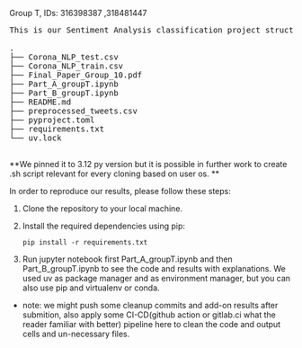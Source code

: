 Group T, IDs: 316398387 ,318481447


<pre>
This is our Sentiment Analysis classification project structure: 

.
├── Corona_NLP_test.csv
├── Corona_NLP_train.csv
├── Final_Paper_Group_10.pdf
├── Part_A_groupT.ipynb
├── Part_B_groupT.ipynb
├── README.md
├── preprocessed_tweets.csv
├── pyproject.toml
├── requirements.txt
└── uv.lock

</pre>

**We pinned it to 3.12 py version but it is possible in further work to create .sh script relevant for every cloning based on user os. **

In order to reproduce our results, please follow these steps:
1. Clone the repository to your local machine.
2. Install the required dependencies using pip:
   ```
   pip install -r requirements.txt
   ```

3. Run jupyter notebook first Part_A_groupT.ipynb and then Part_B_groupT.ipynb to see the code and results with explanations. We used uv as package manager and as environment manager, but you can also use pip and virtualenv or conda.

* note: we might push some cleanup commits and add-on results after submition, also apply some CI-CD(github action or gitlab.ci what the reader familiar with better) pipeline here to clean the code and output cells and un-necessary files. 
